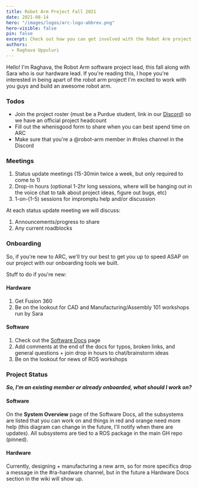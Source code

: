```yaml
---
title: Robot Arm Project Fall 2021 
date: 2021-08-14
hero: "/images/logos/arc-logo-abbrev.png"
hero-visible: false 
pin: false 
excerpt: Check out how you can get involved with the Robot Arm project in Fall 2021! 
authors:
  - Raghava Uppuluri
---
```


Hello! I'm Raghava, the Robot Arm software project lead, this fall along with Sara who is our hardware lead. If you're reading this, I hope you're interested in being apart of the robot arm project! I'm excited to work with you guys and build an awesome robot arm.

### Todos
- Join the project roster (must be a Purdue student, link in our [Discord](https://discord.com/invite/WJXnvJa8?utm_source=Discord%20Widget&utm_medium=Connect)) so we have an official project headcount
- Fill out the whenisgood form to share when you can best spend time on ARC 
- Make sure that you're a @robot-arm member in #roles channel in the Discord

### Meetings

1. Status update meetings (15-30min twice a week, but only required to come to 1)
2. Drop-in hours (optional 1-2hr long sessions, where  will be hanging out in the voice chat to talk about project ideas, figure out bugs, etc)
3. 1-on-(1-5) sessions for impromptu help and/or discussion

At each status update meeting we will discuss:
1. Announcements/progress to share
2. Any current roadblocks

### Onboarding
So, if you're new to ARC, we'll try our best to get you up to speed ASAP on our project with our onboarding tools we built.

Stuff to do if you're new:

#### Hardware
1. Get Fusion 360
2. Be on the lookout for CAD and Manufacturing/Assembly 101 workshops run by Sara

#### Software
1. Check out the [Software Docs](https://wiki.purduearc.com/wiki/robot-arm/software#how-to-use-this-if-youre-new) page 
2. Add comments at the end of the docs for typos, broken links, and general questions + join drop in hours to chat/brainstorm ideas 
3. Be on the lookout for news of ROS workshops

### Project Status

***So, I'm an existing member or already onboarded, what should I work on?***

#### Software
On the **System Overview** page of the Software Docs, all the subsystems are listed that you can work on and things in red and orange need more help (this diagram can change in the future, I'll notify when there are updates). All subsystems are tied to a ROS package in the main GH repo (pinned). 

#### Hardware
Currently, designing + manufacturing a new arm, so for more specifics drop a message in the #ra-hardware channel, but in the future a Hardware Docs section in the wiki will show up.
